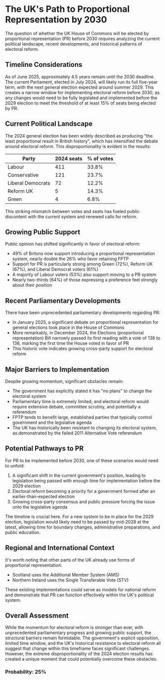 # The UK's Path to Proportional Representation by 2030

The question of whether the UK House of Commons will be elected by proportional representation (PR) before 2030 requires analyzing the current political landscape, recent developments, and historical patterns of electoral reform.

## Timeline Considerations

As of June 2025, approximately 4.5 years remain until the 2030 deadline. The current Parliament, elected in July 2024, will likely run its full five-year term, with the next general election expected around summer 2029. This creates a narrow window for implementing electoral reform before 2030, as any changes would need to be fully legislated and implemented before the 2029 election to meet the threshold of at least 15% of seats being elected by PR.

## Current Political Landscape

The 2024 general election has been widely described as producing "the least proportional result in British history", which has intensified the debate around electoral reform. This disproportionality is evident in the results:

| Party | 2024 seats | % of votes |
|-------|------------|------------|
| Labour | 411 | 33.8% |
| Conservative | 121 | 23.7% |
| Liberal Democrats | 72 | 12.2% |
| Reform UK | 5 | 14.3% |
| Green | 4 | 6.8% |

This striking mismatch between votes and seats has fueled public discontent with the current system and renewed calls for reform.

## Growing Public Support

Public opinion has shifted significantly in favor of electoral reform:

- 49% of Britons now support introducing a proportional representation system, nearly double the 26% who favor retaining FPTP
- Support for PR is particularly strong among Green (72%), Reform UK (67%), and Liberal Democrat voters (61%)
- A majority of Labour voters (53%) also support moving to a PR system
- Nearly two-thirds (64%) of those expressing a preference feel strongly about their position

## Recent Parliamentary Developments

There have been unprecedented parliamentary developments regarding PR:

- In January 2025, a significant debate on proportional representation for general elections took place in the House of Commons
- More remarkably, in December 2024, the Elections (proportional representation) Bill narrowly passed its first reading with a vote of 138 to 136, marking the first time the House voted in favor of PR
- This historic vote indicates growing cross-party support for electoral reform

## Major Barriers to Implementation

Despite growing momentum, significant obstacles remain:

- The government has explicitly stated it has "no plans" to change the electoral system
- Parliamentary time is extremely limited, and electoral reform would require extensive debate, committee scrutiny, and potentially a referendum
- FPTP tends to benefit large, established parties that typically control government and the legislative agenda
- The UK has historically been resistant to changing its electoral system, as demonstrated by the failed 2011 Alternative Vote referendum

## Potential Pathways to PR

For PR to be implemented before 2030, one of these scenarios would need to unfold:

1. A significant shift in the current government's position, leading to legislation being passed with enough time for implementation before the 2029 election
2. Electoral reform becoming a priority for a government formed after an earlier-than-expected election
3. Growing cross-party consensus and public pressure forcing the issue onto the legislative agenda

The timeline is crucial here. For a new system to be in place for the 2029 election, legislation would likely need to be passed by mid-2028 at the latest, allowing time for boundary changes, administrative preparations, and public education.

## Regional and International Context

It's worth noting that other parts of the UK already use forms of proportional representation:
- Scotland uses the Additional Member System (AMS)
- Northern Ireland uses the Single Transferable Vote (STV)

These existing implementations could serve as models for national reform and demonstrate that PR can function effectively within the UK's political system.

## Overall Assessment

While the momentum for electoral reform is stronger than ever, with unprecedented parliamentary progress and growing public support, the structural barriers remain formidable. The government's explicit opposition, limited time window, and the UK's historical resistance to electoral reform all suggest that change within this timeframe faces significant challenges. However, the extreme disproportionality of the 2024 election results has created a unique moment that could potentially overcome these obstacles.

### Probability: 25%